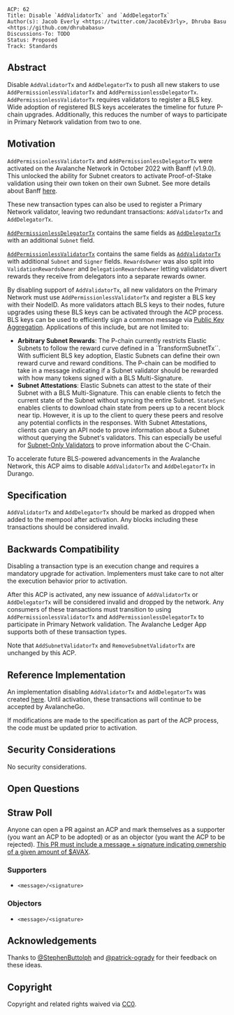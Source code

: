 ```text
ACP: 62
Title: Disable `AddValidatorTx` and `AddDelegatorTx`
Author(s): Jacob Everly <https://twitter.com/JacobEv3rly>, Dhruba Basu <https://github.com/dhrubabasu>
Discussions-To: TODO
Status: Proposed
Track: Standards
```

## Abstract

Disable `AddValidatorTx` and `AddDelegatorTx` to push all new stakers to use `AddPermissionlessValidatorTx` and `AddPermissionlessDelegatorTx`. `AddPermissionlessValidatorTx` requires validators to register a BLS key. Wide adoption of registered BLS keys accelerates the timeline for future P-chain upgrades. Additionally, this reduces the number of ways to participate in Primary Network validation from two to one.

## Motivation

`AddPermissionlessValidatorTx` and `AddPermissionlessDelegatorTx` were activated on the Avalanche Network in October 2022 with Banff (v1.9.0). This unlocked the ability for Subnet creators to activate Proof-of-Stake validation using their own token on their own Subnet. See more details about Banff [here](https://medium.com/avalancheavax/banff-elastic-subnets-44042f41e34c).

These new transaction types can also be used to register a Primary Network validator, leaving two redundant transactions: `AddValidatorTx` and `AddDelegatorTx`.

[`AddPermissionlessDelegatorTx`](https://github.com/ava-labs/avalanchego/blob/v1.10.18/vms/platformvm/txs/add_permissionless_delegator_tx.go#L25-L37) contains the same fields as [`AddDelegatorTx`](https://github.com/ava-labs/avalanchego/blob/v1.10.18/vms/platformvm/txs/add_delegator_tx.go#L29-L39) with an additional `Subnet` field.

[`AddPermissionlessValidatorTx`](https://github.com/ava-labs/avalanchego/blob/v1.10.18/vms/platformvm/txs/add_permissionless_validator_tx.go#L35-L59) contains the same fields as [`AddValidatorTx`](https://github.com/ava-labs/avalanchego/blob/v1.10.18/vms/platformvm/txs/add_validator_tx.go#L29-L42) with additional `Subnet` and `Signer` fields. `RewardsOwner` was also split into `ValidationRewardsOwner` and `DelegationRewardsOwner` letting validators divert rewards they receive from delegators into a separate rewards owner.

By disabling support of `AddValidatorTx`, all new validators on the Primary Network must use `AddPermissionlessValidatorTx` and register a BLS key with their NodeID. As more validators attach BLS keys to their nodes, future upgrades using these BLS keys can be activated through the ACP process. BLS keys can be used to efficiently sign a common message via [Public Key Aggregation](https://crypto.stanford.edu/~dabo/pubs/papers/BLSmultisig.html). Applications of this include, but are not limited to:

- **Arbitrary Subnet Rewards**: The P-chain currently restricts Elastic Subnets to follow the reward curve defined in a `TransformSubnetTx``. With sufficient BLS key adoption, Elastic Subnets can define their own reward curve and reward conditions. The P-chain can be modified to take in a message indicating if a Subnet validator should be rewarded with how many tokens signed with a BLS Multi-Signature.
- **Subnet Attestations**: Elastic Subnets can attest to the state of their Subnet with a BLS Multi-Signature. This can enable clients to fetch the current state of the Subnet without syncing the entire Subnet. `StateSync` enables clients to download chain state from peers up to a recent block near tip. However, it is up to the client to query these peers and resolve any potential conflicts in the responses. With Subnet Attestations, clients can query an API node to prove information about a Subnet without querying the Subnet's validators. This can especially be useful for [Subnet-Only Validators](./13-subnet-only-validators.md) to prove information about the C-Chain.

To accelerate future BLS-powered advancements in the Avalanche Network, this ACP aims to disable `AddValidatorTx` and `AddDelegatorTx` in Durango.

## Specification

`AddValidatorTx` and `AddDelegatorTx` should be marked as dropped when added to the mempool after activation. Any blocks including these transactions should be considered invalid.

## Backwards Compatibility

Disabling a transaction type is an execution change and requires a mandatory upgrade for activation. Implementers must take care to not alter the execution behavior prior to activation.

After this ACP is activated, any new issuance of `AddValidatorTx` or `AddDelegatorTx` will be considered invalid and dropped by the network. Any consumers of these transactions must transition to using `AddPermissionlessValidatorTx` and `AddPermissionlessDelegatorTx` to participate in Primary Network validation. The Avalanche Ledger App supports both of these transaction types.

Note that `AddSubnetValidatorTx` and `RemoveSubnetValidatorTx` are unchanged by this ACP.

## Reference Implementation

An implementation disabling `AddValidatorTx` and `AddDelegatorTx` was created [here](https://github.com/ava-labs/avalanchego/pull/2662). Until activation, these transactions will continue to be accepted by AvalancheGo.

If modifications are made to the specification as part of the ACP process, the code must be updated prior to activation.

## Security Considerations

No security considerations.

## Open Questions

## Straw Poll

Anyone can open a PR against an ACP and mark themselves as a supporter (you want an ACP to be adopted) or as an objector (you want the ACP to be rejected). [This PR must include a message + signature indicating ownership of a given amount of $AVAX](https://github.com/avalanche-foundation/ACPs#acp-straw-poll).

### Supporters
* `<message>/<signature>`

### Objectors
* `<message>/<signature>`

## Acknowledgements

Thanks to [@StephenButtolph](https://github.com/StephenButtolph) and [@patrick-ogrady](https://github.com/patrick-ogrady) for their feedback on these ideas.

## Copyright

Copyright and related rights waived via [CC0](https://creativecommons.org/publicdomain/zero/1.0/).
